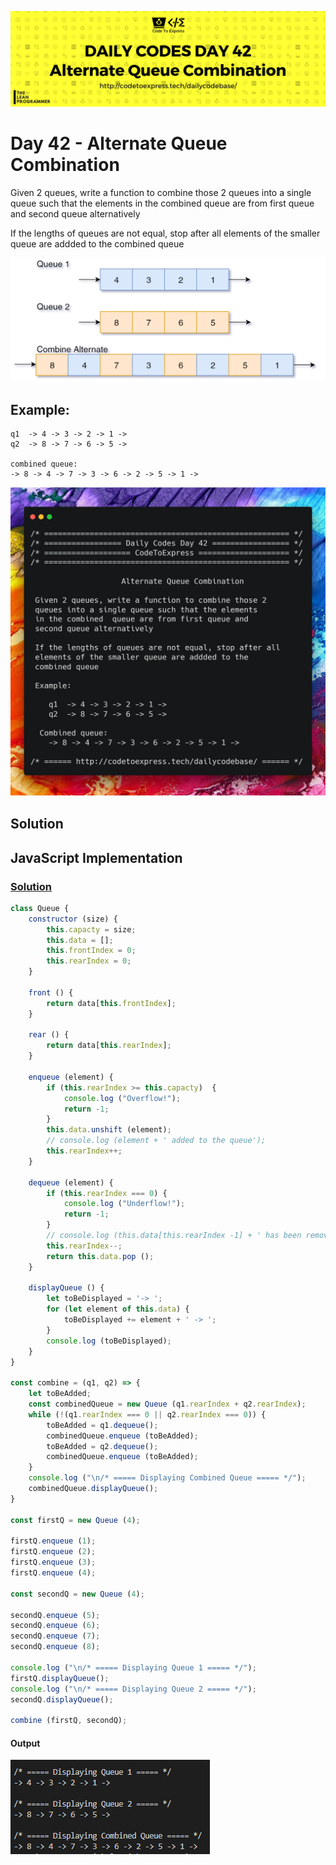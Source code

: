 ![cover](./cover.png)

# Day 42 - Alternate Queue Combination

Given 2 queues, write a function to combine those 2 queues into a single queue such that the elements in the combined queue are from first queue and second queue alternatively

If the lengths of queues are not equal, stop after all elements of the smaller queue are addded to the combined queue

![process](./proc.png)

## Example:

```
q1  -> 4 -> 3 -> 2 -> 1 ->
q2  -> 8 -> 7 -> 6 -> 5 ->

combined queue: 
-> 8 -> 4 -> 7 -> 3 -> 6 -> 2 -> 5 -> 1 ->
```

![ques](./ques.png)

## Solution

## JavaScript Implementation

### [Solution](./JavaScript/alternateQueue.js)

```js
class Queue {
    constructor (size) {
        this.capacty = size;
        this.data = [];
        this.frontIndex = 0;
        this.rearIndex = 0;
    }

    front () {
        return data[this.frontIndex];
    }

    rear () {
        return data[this.rearIndex];
    }

    enqueue (element) {
        if (this.rearIndex >= this.capacty)  {
            console.log ("Overflow!");
            return -1;
        }
        this.data.unshift (element);
        // console.log (element + ' added to the queue');
        this.rearIndex++;
    }

    dequeue (element) {
        if (this.rearIndex === 0) {
            console.log ("Underflow!");
            return -1;
        }
        // console.log (this.data[this.rearIndex -1] + ' has been removed from the queue');
        this.rearIndex--;
        return this.data.pop ();
    }

    displayQueue () {
        let toBeDisplayed = '-> ';
        for (let element of this.data) {
            toBeDisplayed += element + ' -> ';
        }
        console.log (toBeDisplayed);
    }
}

const combine = (q1, q2) => {
    let toBeAdded;
    const combinedQueue = new Queue (q1.rearIndex + q2.rearIndex);
    while (!(q1.rearIndex === 0 || q2.rearIndex === 0)) {
        toBeAdded = q1.dequeue();
        combinedQueue.enqueue (toBeAdded);
        toBeAdded = q2.dequeue();
        combinedQueue.enqueue (toBeAdded);
    }
    console.log ("\n/* ===== Displaying Combined Queue ===== */");
    combinedQueue.displayQueue();
}

const firstQ = new Queue (4);

firstQ.enqueue (1);
firstQ.enqueue (2);
firstQ.enqueue (3);
firstQ.enqueue (4);

const secondQ = new Queue (4);

secondQ.enqueue (5);
secondQ.enqueue (6);
secondQ.enqueue (7);
secondQ.enqueue (8);

console.log ("\n/* ===== Displaying Queue 1 ===== */");
firstQ.displayQueue();
console.log ("\n/* ===== Displaying Queue 2 ===== */");
secondQ.displayQueue();

combine (firstQ, secondQ);
```

#### Output

![output](./output.PNG)